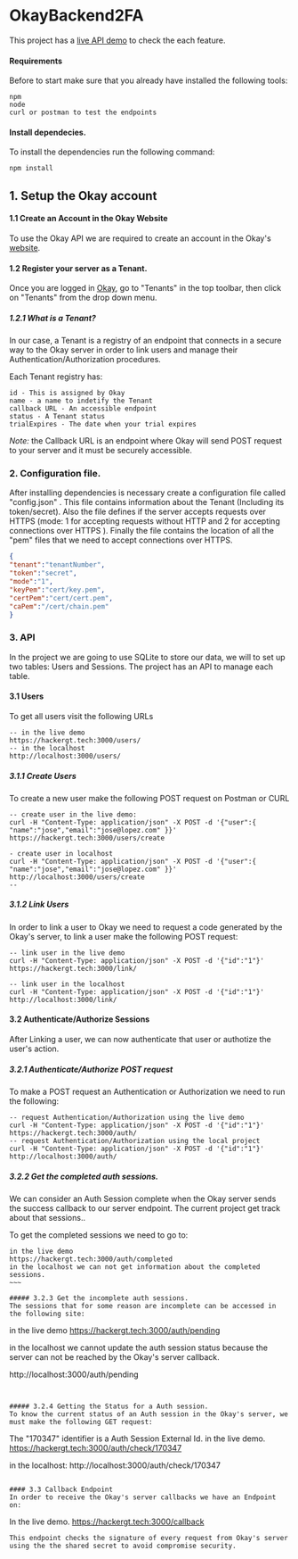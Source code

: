 # OkayBackend2FA

This project has a [live API demo](https://hackergt.tech:3000/) to check the each feature.

#### Requirements
Before to start make sure that you already have installed the following tools:
~~~~
npm
node
curl or postman to test the endpoints
~~~~


#### Install dependecies.
To install the dependencies run the following command:
~~~~
npm install
~~~~

## 1. Setup the Okay account
#### 1.1 Create an Account in the Okay Website
To use the Okay API we are required to create an account in the Okay's [website](https://okaythis.com/signup).

#### 1.2 Register your server as a Tenant.
Once you are logged in [Okay](https://demostand.okaythis.com/pss-admin/dashboard), go to "Tenants"  in the top toolbar, then click on "Tenants" from the drop down menu.

##### 1.2.1 What is a Tenant?
In our case, a Tenant is a registry of an endpoint that connects in a secure way to the Okay server in order to link users and manage their Authentication/Authorization procedures.

Each Tenant registry has:
~~~~
id - This is assigned by Okay 
name - a name to indetify the Tenant
callback URL - An accessible endpoint
status - A Tenant status
trialExpires - The date when your trial expires
~~~~

*Note:* the Callback URL is an endpoint where Okay will send POST request to your server and it must be securely accessible.

### 2. Configuration file.

After installing dependencies is necessary create a configuration file called "config.json" . This file contains information about the Tenant (Including its token/secret). Also the file defines if the server accepts requests over HTTPS (mode: 1 for accepting requests without HTTP  and 2 for accepting connections over HTTPS ). Finally the file contains the location of all the "pem" files that we need to accept connections over HTTPS.

~~~~JSON
{
"tenant":"tenantNumber",
"token":"secret",
"mode":"1",
"keyPem":"cert/key.pem",
"certPem":"cert/cert.pem",
"caPem":"/cert/chain.pem"
}
~~~~

### 3. API
In the project we are going to use SQLite to store our data, we will to set up two tables: Users and Sessions. The project has an API to manage each table.

#### 3.1 Users
To get all users visit the following URLs
~~~~
-- in the live demo
https://hackergt.tech:3000/users/
-- in the localhost
http://localhost:3000/users/
~~~~
##### 3.1.1 Create Users
To create  a new user make the following POST request on Postman or CURL
~~~~
-- create user in the live demo:
curl -H "Content-Type: application/json" -X POST -d '{"user":{ "name":"jose","email":"jose@lopez.com" }}' https://hackergt.tech:3000/users/create

- create user in localhost
curl -H "Content-Type: application/json" -X POST -d '{"user":{ "name":"jose","email":"jose@lopez.com" }}' http://localhost:3000/users/create
--
~~~~

##### 3.1.2 Link Users
In order to link a user to Okay we need to request a code generated by the Okay's server, to link a user  make the following POST request:
~~~~
-- link user in the live demo
curl -H "Content-Type: application/json" -X POST -d '{"id":"1"}' https://hackergt.tech:3000/link/

-- link user in the localhost
curl -H "Content-Type: application/json" -X POST -d '{"id":"1"}' http://localhost:3000/link/
~~~~

####  3.2 Authenticate/Authorize Sessions
After Linking a user, we can now authenticate that user or authotize the user's action.

##### 3.2.1 Authenticate/Authorize POST request
To make a POST request an Authentication or Authorization we need to run the following:
~~~~
-- request Authentication/Authorization using the live demo
curl -H "Content-Type: application/json" -X POST -d '{"id":"1"}' https://hackergt.tech:3000/auth/
-- request Authentication/Authorization using the local project
curl -H "Content-Type: application/json" -X POST -d '{"id":"1"}' http://localhost:3000/auth/
~~~~

##### 3.2.2 Get the completed auth sessions.
We can consider an Auth Session complete when the Okay server sends the success callback to our server endpoint. The current project get track about that sessions..

To get the completed sessions we need to go to:
~~~~
in the live demo
https://hackergt.tech:3000/auth/completed
in the localhost we can not get information about the completed sessions.
~~~

##### 3.2.3 Get the incomplete auth sessions. 
The sessions that for some reason are incomplete can be accessed in the following site:
~~~~
in the live demo
https://hackergt.tech:3000/auth/pending

in the localhost we cannot update the auth session status  because the server can not be reached by the Okay's server callback.

http://localhost:3000/auth/pending
~~~~


##### 3.2.4 Getting the Status for a Auth session.
To know the current status of an Auth session in the Okay's server, we must make the following GET request:

~~~~
The "170347" identifier is a Auth Session External Id. in the live demo. 
https://hackergt.tech:3000/auth/check/170347

in the localhost:
http://localhost:3000/auth/check/170347
~~~~
 
#### 3.3 Callback Endpoint
In order to receive the Okay's server callbacks we have an Endpoint on:
~~~~
In the live demo.
https://hackergt.tech:3000/callback
~~~~
This endpoint checks the signature of every request from Okay's server using the the shared secret to avoid compromise security.